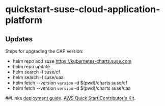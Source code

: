 # quickstart-suse-cloud-application-platform
## Updates

Steps for upgrading the CAP version:

- helm repo add suse https://kubernetes-charts.suse.com
- helm repo update
- helm search -l suse/cf
- helm search -l suse/uaa
- helm fetch --version `version` -d $(pwd)/charts suse/cf
- helm fetch --version `version` -d $(pwd)/charts suse/uaa

##Links
[deployment guide](https://fwd.aws/eb5pW).
[AWS Quick Start Contributor's Kit](https://aws-quickstart.github.io/). 

